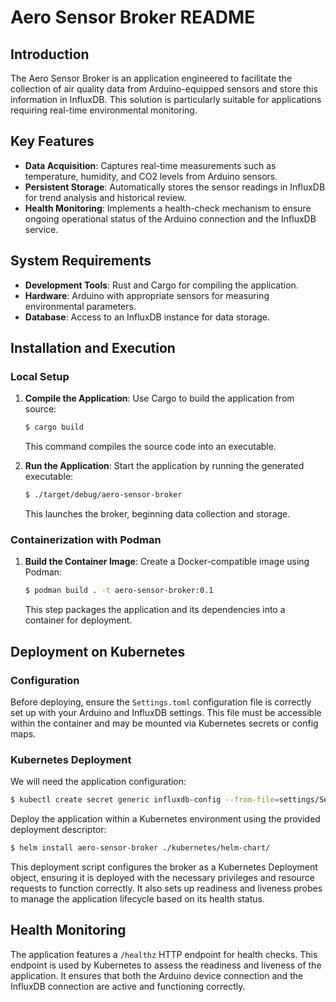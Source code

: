 # Aero Sensor Broker README

## Introduction

The Aero Sensor Broker is an application engineered to facilitate the collection of air quality data from Arduino-equipped sensors and store this information in InfluxDB. This solution is particularly suitable for applications requiring real-time environmental monitoring.

## Key Features

- **Data Acquisition**: Captures real-time measurements such as temperature, humidity, and CO2 levels from Arduino sensors.
- **Persistent Storage**: Automatically stores the sensor readings in InfluxDB for trend analysis and historical review.
- **Health Monitoring**: Implements a health-check mechanism to ensure ongoing operational status of the Arduino connection and the InfluxDB service.

## System Requirements

- **Development Tools**: Rust and Cargo for compiling the application.
- **Hardware**: Arduino with appropriate sensors for measuring environmental parameters.
- **Database**: Access to an InfluxDB instance for data storage.

## Installation and Execution

### Local Setup

1. **Compile the Application**:
   Use Cargo to build the application from source:
   ```bash
   $ cargo build
   ```
   This command compiles the source code into an executable.

2. **Run the Application**:
   Start the application by running the generated executable:
   ```bash
   $ ./target/debug/aero-sensor-broker
   ```
   This launches the broker, beginning data collection and storage.

### Containerization with Podman

1. **Build the Container Image**:
   Create a Docker-compatible image using Podman:
   ```bash
   $ podman build . -t aero-sensor-broker:0.1
   ```
   This step packages the application and its dependencies into a container for deployment.

## Deployment on Kubernetes

### Configuration

Before deploying, ensure the `Settings.toml` configuration file is correctly set up with your Arduino and InfluxDB settings. This file must be accessible within the container and may be mounted via Kubernetes secrets or config maps.

### Kubernetes Deployment

We will need the application configuration:
```bash
$ kubectl create secret generic influxdb-config --from-file=settings/Settings.toml
```

Deploy the application within a Kubernetes environment using the provided deployment descriptor:

```bash
$ helm install aero-sensor-broker ./kubernetes/helm-chart/
```

This deployment script configures the broker as a Kubernetes Deployment object, ensuring it is deployed with the necessary privileges and resource requests to function correctly. It also sets up readiness and liveness probes to manage the application lifecycle based on its health status.

## Health Monitoring

The application features a `/healthz` HTTP endpoint for health checks. This endpoint is used by Kubernetes to assess the readiness and liveness of the application. It ensures that both the Arduino device connection and the InfluxDB connection are active and functioning correctly.

